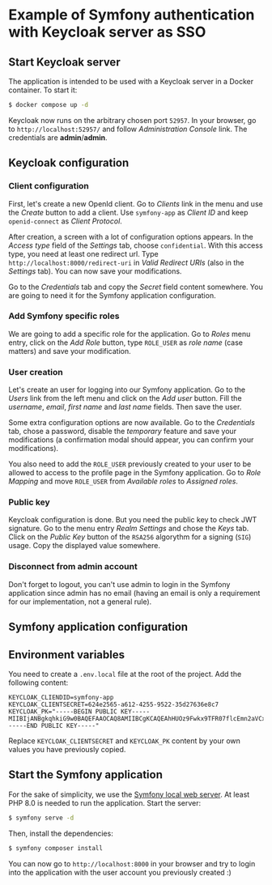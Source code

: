 # Example of Symfony authentication with Keycloak server as SSO

## Start Keycloak server

The application is intended to be used with a Keycloak server in a Docker container. To start it:

```bash
$ docker compose up -d
```
Keycloak now runs on the arbitrary chosen port `52957`. In your browser, go to `http://localhost:52957/` and follow *Administration Console* link. The credentials are **admin**/**admin**.

## Keycloak configuration

### Client configuration

First, let's create a new OpenId client. Go to *Clients* link in the menu and use the *Create* button to add a client. Use `symfony-app` as *Client ID* and keep `openid-connect` as *Client Protocol*.

After creation, a screen with a lot of configuration options appears. In the *Access type* field of the *Settings* tab, choose `confidential`. With this access type, you need at least one redirect url. Type `http://localhost:8000/redirect-uri` in *Valid Redirect URIs* (also in the *Settings* tab). You can now save your modifications.

Go to the *Credentials* tab and copy the *Secret* field content somewhere. You are going to need it for the Symfony application configuration.

### Add Symfony specific roles
We are going to add a specific role for the application. Go to *Roles* menu entry, click on the *Add Role* button, type `ROLE_USER` as *role name* (case matters) and save your modification.

### User creation
Let's create an user for logging into our Symfony application. Go to the *Users* link from the left menu and click on the *Add user* button. Fill the *username*, *email*, *first name* and *last name* fields. Then save the user.

Some extra configuration options are now available. Go to the *Credentials* tab, chose a password, disable the *temporary* feature and save your modifications (a confirmation modal should appear, you can confirm your modifications).

You also need to add the `ROLE_USER` previously created to your user to be allowed to access to the profile page in the Symfony application. Go to *Role Mapping* and move `ROLE_USER` from *Available roles* to *Assigned roles*.

### Public key
Keycloak configuration is done. But you need the public key to check JWT signature. Go to the menu entry *Realm Settings* and chose the *Keys* tab. Click on the *Public Key* button of the `RSA256` algorythm for a signing (`SIG`) usage. Copy the displayed value somewhere.

### Disconnect from admin account

Don't forget to logout, you can't use admin to login in the Symfony application since admin has no email (having an email is only a requirement for our implementation, not a general rule).

## Symfony application configuration

## Environment variables

You need to create a `.env.local` file at the root of the project. Add the following content:
```env
KEYCLOAK_CLIENDID=symfony-app
KEYCLOAK_CLIENTSECRET=624e2565-a612-4255-9522-35d27636e8c7
KEYCLOAK_PK="-----BEGIN PUBLIC KEY-----
MIIBIjANBgkqhkiG9w0BAQEFAAOCAQ8AMIIBCgKCAQEAhHUOz9Fwkx9TFR07flcEmn2aVCxKM9dLhTBvHwOYLzCSETWk3/lf/xwg/f2sicrsY2W/EZLrpDyKZSCuSzwbPp7DLSN9Ww8DnLJNLxFWL+LXgSY+IqoUZSKq/lPS/2N4bW61kz7clVgOMI1iWt2I+FAs6oRLfDRbOjIVWgMyT1W/pSrX5Y6nR8Q1VE+MfCE0QAlsYLpb9vxuh4jiOkpY+P+RqSj1ciTxuqic/k0HOvAaI1vJmIdJe3iQlVK/lxzHlaB+nY20WdVV2LVlFthvCVO6pH+I+pbHk1NkgYmXoKsm+on7epazT7Bg1K8eVpumcBG2sPX9R04RL5hz4WmWwwIDAQAB
-----END PUBLIC KEY-----"
```
Replace `KEYCLOAK_CLIENTSECRET` and `KEYCLOAK_PK` content by your own values you have previously copied.

## Start the Symfony application

For the sake of simplicity, we use the [Symfony local web server](https://symfony.com/doc/5.3/setup/symfony_server.html). At least PHP 8.0 is needed to run the application. Start the server:

```bash
$ symfony serve -d
```

Then, install the dependencies:

```bash
$ symfony composer install
```

You can now go to `http://localhost:8000` in your browser and try to login into the application with the user account you previously created :)